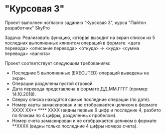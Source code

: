 # "Курсовая 3"
Проект выполнен чогласно заданию "Курсовая 3", курса "Пайтон разработчик" SkyPro

Задача:
Реализовать функцию, которая выводит на экран список из 5 последних выполненных клиентом операций в формате:
<дата перевода> <описание перевода>
<откуда> -> <куда>
<сумма перевода> <валюта>

Проект соответствует следующим требованиям:
 - Последние 5 выполненных (EXECUTED) операций выведены на экран.
 - Операции разделены пустой строкой.
 - Дата перевода представлена в формате ДД.ММ.ГГГГ (пример: 14.10.2018).
 - Сверху списка находятся самые последние операции (по дате).
 - Номер карты замаскирован и не отображается целиком в формате  XXXX XX** **** XXXX (видны первые 6 цифр и последние 4, разбито по блокам по 4 цифры, разделенных пробелом).
 - Номер счета замаскирован и не отображается целиком в формате  **XXXX 
(видны только последние 4 цифры номера счета).
